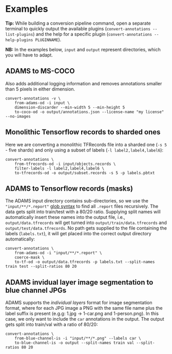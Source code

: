 # Examples

**Tip:** While building a conversion pipeline command, open a separate terminal to quickly output the available plugins (`convert-annotations --list-plugins`) and the help for a specific plugin (`convert-annotations --help-plugins PLUGINNAME`).

**NB:** In the examples below, `input` and `output` represent directories, which you will have to adapt.

## ADAMS to MS-COCO

Also adds additional logging information and removes annotations smaller than 5 pixels in either dimension.

```
convert-annotations -v \
    from-adams-od -i input \
    dimension-discarder --min-width 5 --min-height 5
    to-coco-od -o output/annotations.json --license-name "my license" --no-images
```

## Monolithic Tensorflow records to sharded ones

Here we are converting a monolithic TFRecords file into a sharded one (`-s 5` - five shards) and only using a subset of labels (`-l label2,label4,label6`):

```
convert-annotations \
    from-tfrecords-od -i input/objects.records \
    filter-labels -l label2,label4,label6 \
    to-tfrecords-od -o output/subset.records -s 5 -p labels.pbtxt
```

## ADAMS to Tensorflow records (masks)

The ADAMS input directory contains sub-directories, so we use the `"input/**/*.report"` [glob syntax](https://docs.python.org/3/library/glob.html) to find all `.report` files recursively. The data gets split into train/test with a 80/20 ratio. Supplying split names will automatically insert these names into the output file, i.e., `output/data.tfrecords` will get turned into `output/train/data.tfrecords` and `output/test/data.tfrecords`. No path gets supplied to the file containing the labels (`labels.txt`), it will get placed into the correct output directory automatically:

```
convert-annotations \
    from-adams-od -i "input/**/*.report" \
    coerce-mask \
    to-tf-od -o output/data.tfrecords -p labels.txt --split-names train test --split-ratios 80 20
```

## ADAMS invidual layer image segmentation to blue channel JPGs

ADAMS supports the *individual layers* format for image segmentation format, where for each JPG image a PNG with the same file name plus the label suffix is present (e.g.g: 1.jpg -> 1-car.png and 1-person.png). In this case, we only want to include the `car` annotations in the output. The output gets split into train/val with a ratio of 80/20:

```
convert-annotations \
    from-blue-channel-is -i "input/**/*.png" --labels car \
    to-blue-channel-is -o output --split-names train val --split-ratios 80 20
```
